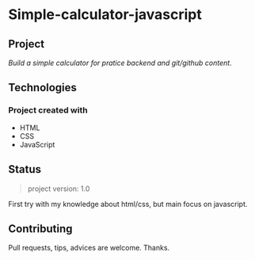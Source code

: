 # Simple-calculator-javascript

## Project

 _Build a simple calculator for pratice backend and git/github content._

## Technologies

### Project created with

* HTML
* CSS
* JavaScript

## Status

> project version: 1.0

First try with my knowledge about html/css, but main focus on javascript.

## Contributing

Pull requests, tips, advices are welcome. Thanks.
